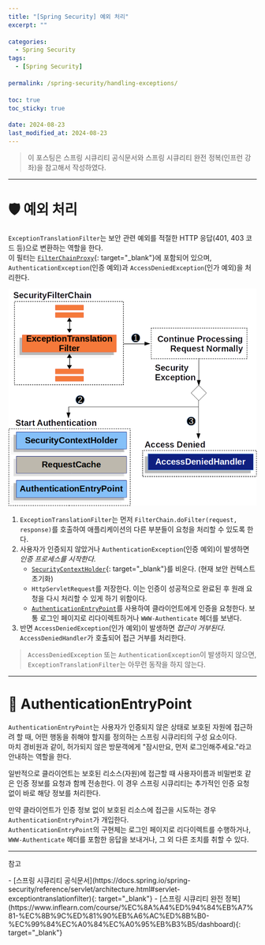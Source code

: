 ```yaml
---
title: "[Spring Security] 예외 처리"
excerpt: ""

categories:
  - Spring Security
tags:
  - [Spring Security]

permalink: /spring-security/handling-exceptions/

toc: true
toc_sticky: true

date: 2024-08-23
last_modified_at: 2024-08-23
---
```

<blockquote class="info">이 포스팅은 스프링 시큐리티 공식문서와 스프링 시큐리티 완전 정복(인프런 강좌)을 참고해서 작성하였다.</blockquote>

---
# 🛡️ 예외 처리
`ExceptionTranslationFilter`는 보안 관련 예외를 적절한 HTTP 응답(401, 403 코드 등)으로 변환하는 역할을 한다.  
이 필터는 [`FilterChainProxy`](https://ijnooyah.github.io/spring-security/architecture/#-filterchainproxy){: target="_blank"}에 포함되어 있으며, `AuthenticationException`(인증 예외)과 `AccessDeniedException`(인가 예외)을 처리한다.

![예외 처리](/assets/images/posts_img/spring-security/handling-exceptions/exceptiontranslationfilter.png)

1. `ExceptionTranslationFilter`는 먼저 `FilterChain.doFilter(request, response)`를 호출하여 애플리케이션의 다른 부분들이 요청을 처리할 수 있도록 한다.
2. 사용자가 인증되지 않았거나 `AuthenticationException`(인증 예외)이 발생하면 *인증 프로세스를 시작한다*.
    - [`SecurityContextHolder`](https://ijnooyah.github.io/spring-security/authentication-architecture/#-securitycontextholder){: target="_blank"}를 비운다. (현재 보안 컨텍스트 초기화)
    - `HttpServletRequest`를 저장한다. 이는 인증이 성공적으로 완료된 후 원래 요청을 다시 처리할 수 있게 하기 위함이다.
    - [`AuthenticationEntryPoint`](#-authenticationentrypoint)를 사용하여 클라이언트에게 인증을 요청한다. 보통 로그인 페이지로 리다이렉트하거나 `WWW-Authenticate` 헤더를 보낸다.
3. 반면 `AccessDeniedException`(인가 예외)이 발생하면 *접근이 거부된다*. `AccessDeniedHandler`가 호출되어 접근 거부를 처리한다.

> `AccessDeniedException` 또는 `AuthenticationException`이 발생하지 않으면, `ExceptionTranslationFilter`는 아무런 동작을 하지 않는다.

----
# 🚪 AuthenticationEntryPoint
`AuthenticationEntryPoint`는 사용자가 인증되지 않은 상태로 보호된 자원에 접근하려 할 때, 어떤 행동을 취해야 할지를 정의하는 스프링 시큐리티의 구성 요소이다.  
마치 경비원과 같이, 허가되지 않은 방문객에게 "잠시만요, 먼저 로그인해주세요."라고 안내하는 역할을 한다.

일반적으로 클라이언트는 보호된 리소스(자원)에 접근할 때 사용자이름과 비밀번호 같은 인증 정보를 요청과 함께 전송한다. 이 경우 스프링 시큐리티는 추가적인 인증 요청 없이 바로 해당 정보를 처리한다.

만약 클라이언트가 인증 정보 없이 보호된 리소스에 접근을 시도하는 경우 `AuthenticationEntryPoint`가 개입한다.  
`AuthenticationEntryPoint`의 구현체는 로그인 페이지로 리다이렉트를 수행하거나, `WWW-Authenticate` 헤더를 포함한 응답을 보내거나, 그 외 다른 조치를 취할 수 있다.

---

<p class="ref">참고</p>
- [스프링 시큐리티 공식문서](https://docs.spring.io/spring-security/reference/servlet/architecture.html#servlet-exceptiontranslationfilter){: target="_blank"}
- [스프링 시큐리티 완전 정복](https://www.inflearn.com/course/%EC%8A%A4%ED%94%84%EB%A7%81-%EC%8B%9C%ED%81%90%EB%A6%AC%ED%8B%B0-%EC%99%84%EC%A0%84%EC%A0%95%EB%B3%B5/dashboard){: target="_blank"}

